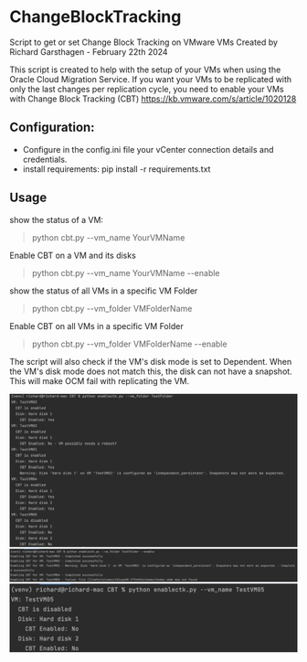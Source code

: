 # ChangeBlockTracking
Script to get or set Change Block Tracking on VMware VMs
Created by Richard Garsthagen - February 22th 2024

This script is created to help with the setup of your VMs when using the
Oracle Cloud Migration Service. If you want your VMs to be replicated with only 
the last changes per replication cycle, you need to enable your VMs with Change Block Tracking (CBT)
https://kb.vmware.com/s/article/1020128

## Configuration:
- Configure in the config.ini file your vCenter connection details and credentials.
- install requirements: pip install -r requirements.txt

## Usage
show the status of a VM:
>python cbt.py --vm_name YourVMName

Enable CBT on a VM and its disks
>python cbt.py --vm_name YourVMName --enable

show the status of all VMs in a specific VM Folder
>python cbt.py --vm_folder VMFolderName

Enable CBT on all VMs in a specific VM Folder
>python cbt.py --vm_folder VMFolderName --enable


The script will also check if the VM's disk mode is set to Dependent. 
When the VM's disk mode does not match this, the disk can not have a snapshot. 
This will make OCM fail with replicating the VM.

![](cbt_example1.png)
![](cbt_example2.png)
![](cbt_example3.png)
